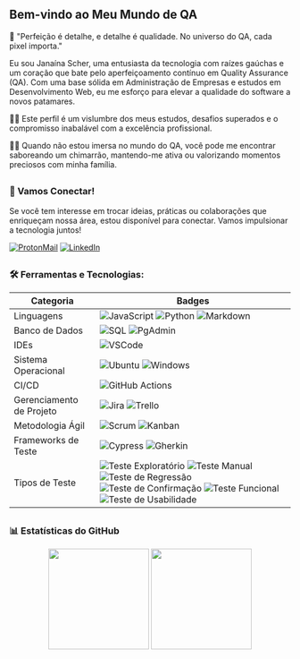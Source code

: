 ## Bem-vindo ao Meu Mundo de QA  

🌟 "Perfeição é detalhe, e detalhe é qualidade. No universo do QA, cada pixel importa."

Eu sou Janaína Scher, uma entusiasta da tecnologia com raízes gaúchas e um coração que bate pelo aperfeiçoamento contínuo em Quality Assurance (QA). Com uma base sólida em Administração de Empresas e estudos em Desenvolvimento Web, eu me esforço para elevar a qualidade do software a novos patamares.

👨‍💻 Este perfil é um vislumbre dos meus estudos, desafios superados e o compromisso inabalável com a excelência profissional.

🏃‍♀️ Quando não estou imersa no mundo do QA, você pode me encontrar saboreando um chimarrão, mantendo-me ativa ou valorizando momentos preciosos com minha família.

##
### 🔗 Vamos Conectar!

Se você tem interesse em trocar ideias, práticas ou colaborações que enriqueçam nossa área, estou disponível para conectar. Vamos impulsionar a tecnologia juntos!

[![ProtonMail](https://img.shields.io/badge/ProtonMail-8B89CC?style=for-the-badge&logo=protonmail&logoColor=white)](mailto:janainascher@protonmail.com)
[![LinkedIn](https://img.shields.io/badge/LinkedIn-0077B5?style=for-the-badge&logo=linkedin&logoColor=white)](https://www.linkedin.com/in/janainascher/)

##
### 🛠️ Ferramentas e Tecnologias:

| Categoria | Badges |
|-----------|--------|
| Linguagens | ![JavaScript](https://img.shields.io/badge/JavaScript-F7DF1E?style=flat&logo=javascript&logoColor=black) ![Python](https://img.shields.io/badge/Python-3776AB?style=flat&logo=python&logoColor=white) ![Markdown](https://img.shields.io/badge/Markdown-000000?style=flat&logo=markdown&logoColor=white) |
| Banco de Dados | ![SQL](https://img.shields.io/badge/SQL-F80000?style=flat&logo=sql&logoColor=white) ![PgAdmin](https://img.shields.io/badge/PgAdmin-336791?style=flat&logo=postgresql&logoColor=white) |
| IDEs | ![VSCode](https://img.shields.io/badge/VSCode-0078D4?style=flat&logo=visual%20studio%20code&logoColor=white) |
| Sistema Operacional | ![Ubuntu](https://img.shields.io/badge/Ubuntu-E95420?style=flat&logo=ubuntu&logoColor=white) ![Windows](https://img.shields.io/badge/Windows-0078D6?style=flat&logo=windows&logoColor=white) |
| CI/CD | ![GitHub Actions](https://img.shields.io/badge/GitHub_Actions-2088FF?style=flat&logo=githubactions&logoColor=white) |
| Gerenciamento de Projeto | ![Jira](https://img.shields.io/badge/Jira-0052CC?style=flat&logo=jira&logoColor=white) ![Trello](https://img.shields.io/badge/Trello-0052CC?style=flat&logo=trello&logoColor=white) |
| Metodologia Ágil | ![Scrum](https://img.shields.io/badge/Scrum-2088FF?style=flat&logo=scrumalliance&logoColor=white) ![Kanban](https://img.shields.io/badge/Kanban-2088FF?style=flat&logo=trello&logoColor=white) |
| Frameworks de Teste | ![Cypress](https://img.shields.io/badge/Cypress-17202C?style=flat&logo=cypress&logoColor=white) ![Gherkin](https://img.shields.io/badge/Gherkin-23D96C?style=flat&logo=cucumber&logoColor=white) |
| Tipos de Teste | ![Teste Exploratório](https://img.shields.io/badge/Teste_Exploratório-4285F4?style=flat) ![Teste Manual](https://img.shields.io/badge/Teste_Manual-34A853?style=flat) ![Teste de Regressão](https://img.shields.io/badge/Teste_de_Regressão-FBBC05?style=flat) ![Teste de Confirmação](https://img.shields.io/badge/Teste_de_Confirmação-EA4335?style=flat) ![Teste Funcional](https://img.shields.io/badge/Teste_Funcional-4285F4?style=flat) ![Teste de Usabilidade](https://img.shields.io/badge/Teste_de_Usabilidade-34A853?style=flat) |

  
##
### 📊 Estatísticas do GitHub

<p align="center">
  <img height="180em" src="https://github-readme-stats.vercel.app/api?username=janascher&show_icons=true&theme=dracula&include_all_commits=true&count_private=true"/>
  <img height="180em" src="https://github-readme-stats.vercel.app/api/top-langs/?username=janascher&layout=compact&langs_count=7&theme=dracula"/>
</p>
